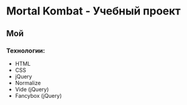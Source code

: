 # Mortal Kombat - Учебный проект
## Мой
### Технологии:
- HTML
- CSS
- jQuery
- Normalize
- Vide (jQuery)
- Fancybox (jQuery)
